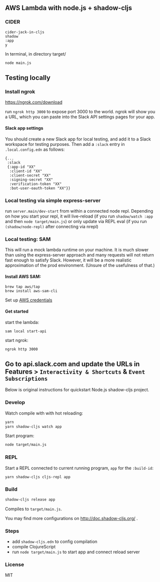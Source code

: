 AWS Lambda with node.js + shadow-cljs
----

### CIDER

    cider-jack-in-cljs
    shadow
    :app
    y

In terminal, in directory target/
   
    node main.js


## Testing locally

### Install ngrok

https://ngrok.com/download

run `ngrok http 3000` to expose port 3000 to the world.
ngrok will show you a URL, which you can paste into the Slack API settings pages for your app.

#### Slack app settings

You should create a new Slack app for local testing, and add it to a Slack workspace for testing purposes.
Then add a `:slack` entry in `.local.config.edn` as follows:

```
{...
 :slack
 {:app-id "XX"
  :client-id "XX"
  :client-secret "XX"
  :signing-secret "XX"
  :verification-token "XX"
  :bot-user-oauth-token "XX"}}
 ```

### Local testing via simple express-server

run `server.main/dev-start` from within a connected node repl. Depending on how you start
your repl, it will live-reload (if you run `shadow/watch :app` and then `node target/main.js`)
or only update via REPL eval (if you run `(shadow/node-repl)` after connecting via nrepl)

### Local testing: SAM

This will run a mock lambda runtime on your machine. It is much slower than using the express-server
approach and many requests will not return fast enough to satisfy Slack. However, it will be a more
realistic approximation of the prod environment. (Unsure of the usefulness of that.)

#### Install AWS SAM:

```
brew tap aws/tap
brew install aws-sam-cli
```

Set up [AWS credentials](https://docs.aws.amazon.com/serverless-application-model/latest/developerguide/serverless-getting-started-set-up-credentials.html)

#### Get started

start the lambda:
```
sam local start-api
```

start ngrok:
```
ngrok http 3000
```

Go to api.slack.com and update the URLs in Features > `Interactivity & Shortcuts` & `Event Subscriptions`
----

Below is original instructions for quickstart Node.js shadow-cljs project.


### Develop

Watch compile with with hot reloading:

```bash
yarn
yarn shadow-cljs watch app
```

Start program:

```bash
node target/main.js
```

### REPL

Start a REPL connected to current running program, `app` for the `:build-id`:

```bash
yarn shadow-cljs cljs-repl app
```

### Build

```bash
shadow-cljs release app
```

Compiles to `target/main.js`.

You may find more configurations on http://doc.shadow-cljs.org/ .

### Steps

* add `shadow-cljs.edn` to config compilation
* compile ClojureScript
* run `node target/main.js` to start app and connect reload server

### License

MIT
